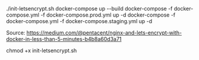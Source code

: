 ./init-letsencrypt.sh
docker-compose up --build
docker-compose -f docker-compose.yml -f docker-compose.prod.yml up -d
docker-compose -f docker-compose.yml -f docker-compose.staging.yml up -d

Source:
https://medium.com/@pentacent/nginx-and-lets-encrypt-with-docker-in-less-than-5-minutes-b4b8a60d3a71

chmod +x init-letsencrypt.sh
